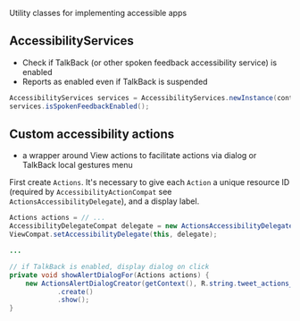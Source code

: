 Utility classes for implementing accessible apps

## AccessibilityServices
- Check if TalkBack (or other spoken feedback accessibility service) is enabled
- Reports as enabled even if TalkBack is suspended

```java
AccessibilityServices services = AccessibilityServices.newInstance(context);
services.isSpokenFeedbackEnabled();
```

## Custom accessibility actions
- a wrapper around View actions to facilitate actions via dialog or TalkBack local gestures menu

First create `Actions`. It's necessary to give each `Action` a unique resource ID (required by `AccessibilityActionCompat` see `ActionsAccessibilityDelegate`), and a display label.

```java
Actions actions = // ...
AccessibilityDelegateCompat delegate = new ActionsAccessibilityDelegate(getResources(), actions);
ViewCompat.setAccessibilityDelegate(this, delegate);

...

// if TalkBack is enabled, display dialog on click
private void showAlertDialogFor(Actions actions) {
    new ActionsAlertDialogCreator(getContext(), R.string.tweet_actions_title, actions)
            .create()
            .show();
}
```
